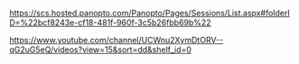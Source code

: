 https://scs.hosted.panopto.com/Panopto/Pages/Sessions/List.aspx#folderID=%22bcf8243e-cf18-481f-960f-3c5b26fbb69b%22


https://www.youtube.com/channel/UCWnu2XymDtORV--qG2uG5eQ/videos?view=15&sort=dd&shelf_id=0

